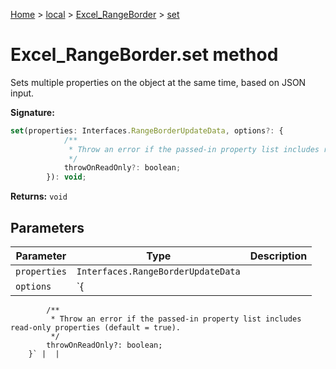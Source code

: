 [Home](./index) &gt; [local](local.md) &gt; [Excel\_RangeBorder](local.excel_rangeborder.md) &gt; [set](local.excel_rangeborder.set.md)

# Excel\_RangeBorder.set method

Sets multiple properties on the object at the same time, based on JSON input.

**Signature:**
```javascript
set(properties: Interfaces.RangeBorderUpdateData, options?: {
            /**
             * Throw an error if the passed-in property list includes read-only properties (default = true).
             */
            throwOnReadOnly?: boolean;
        }): void;
```
**Returns:** `void`

## Parameters

|  Parameter | Type | Description |
|  --- | --- | --- |
|  `properties` | `Interfaces.RangeBorderUpdateData` |  |
|  `options` | `{
            /**
             * Throw an error if the passed-in property list includes read-only properties (default = true).
             */
            throwOnReadOnly?: boolean;
        }` |  |

